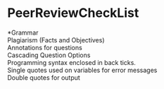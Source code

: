 # PeerReviewCheckList

  *Grammar	 
  Plagiarism (Facts and Objectives)	 
  Annotations for questions	 
  Cascading Question Options	 
  Programming syntax enclosed in back ticks.	 
  Single quotes used on variables for error messages	 
  Double quotes for output	 
  
